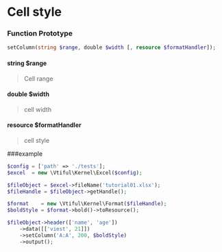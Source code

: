 # Cell style

### **Function Prototype**

```php
setColumn(string $range, double $width [, resource $formatHandler]);
```

#### **string $range**

> Cell range

#### **double $width**

> cell width

#### **resource $formatHandler**

> cell style

###example

```php
$config = ['path' => './tests'];
$excel  = new \Vtiful\Kernel\Excel($config);

$fileObject = $excel->fileName('tutorial01.xlsx');
$fileHandle = $fileObject->getHandle();

$format    = new \Vtiful\Kernel\Format($fileHandle);
$boldStyle = $format->bold()->toResource();

$fileObject->header(['name', 'age'])
    ->data([['viest', 21]])
    ->setColumn('A:A', 200, $boldStyle)
    ->output();
```